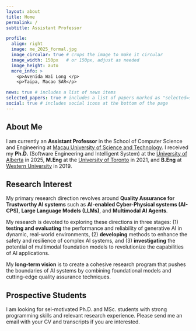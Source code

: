 ```yaml
---
layout: about
title: Home
permalink: /
subtitle: Assistant Professor

profile:
  align: right
  image: me_2025_formal.jpg
  image_circular: true # crops the image to make it circular
  image_width: 150px   # or 150px, adjust as needed
  image_height: auto
  more_info: >
    <p>Avenida Wai Long </p>
    <p>Taipa, Macao SAR</p>

news: true # includes a list of news items
selected_papers: true # includes a list of papers marked as "selected={true}"
social: true # includes social icons at the bottom of the page
---
```


## About Me

I am currently an **Assistant Professor** in the School of Computer Science and Engineering at [Macau University of Science and Technology](https://www.must.edu.mo/index.html?locale=en_US). 
I received my **Ph.D.** (Software Engineering and Intelligent System) at the [University of Alberta](https://www.ualberta.ca/index.html) in 2025, **M.Eng** at the [University of Toronto](https://www.utoronto.ca/) in 2021, and **B.Eng** at [Western University](https://www.uwo.ca/index.html) in 2019.
<!-- I am grateful for the support from the [Alberta Machine Intelligence Institute (Amii)](https://www.amii.ca/) and [Future Energy System (FES)](https://www.futureenergysystems.ca/). -->

## Research Interest

My primary research direction revolves around **Quality Assurance for Trustworthy AI systems** such as **AI-enabled Cyber-Physical systems (AI-CPS)**, **Large Language Models (LLMs)**, and **Multimodal AI Agents**.

<!-- Two questions keep me up at night and encourage me to explore further, namely, 
**(1) How to safeguard the quality of sophisticated AI Systems?** and 
**(2) What is the best practice of cyber-physical interaction?** -->

My research is devoted to exploring these directions in three stages: 
(1) **testing and evaluating** the performance and reliability of generative AI in dynamic, real-world environments, 
(2) **developing** methods to enhance the safety and resilience of complex AI systems, and 
(3) **investigating** the potential of multimodal foundation models to revolutionize the capabilities of AI applications.

My **long-term vision** is to create a cohesive research program that pushes the boundaries of AI
systems by combining foundational models and cutting-edge quality assurance techniques.

## Prospective Students
I am looking for sel-motivated Ph.D. and MSc. students with strong programming skills and relevant research experience. 
Please send me an email with your CV and transcripts if you are interested.


<!-- Put your address / P.O. box / other info right below your picture. You can also disable any of these elements by editing `profile` property of the YAML header of your `_pages/about.md`. Edit `_bibliography/papers.bib` and Jekyll will render your [publications page](/al-folio/publications/) automatically.

Link to your social media connections, too. This theme is set up to use [Font Awesome icons](https://fontawesome.com/) and [Academicons](https://jpswalsh.github.io/academicons/), like the ones below. Add your Facebook, Twitter, LinkedIn, Google Scholar, or just disable all of them. -->

